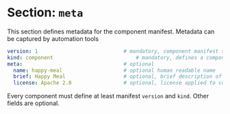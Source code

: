 # Section: `meta`

This section defines metadata for the component manifest. Metadata can be captured by automation tools

```yaml
version: 1                            # mandatory, component manifest schema version
kind: component                           # mandatory, defines a component manifest
meta:                                 # optional
  name: happy-meal                    # optional human readable name
  brief: Happy Meal                   # optional, brief description of the component
  license: Apache 2.0                 # optional, license applied to component distribution
```

Every component must define at least manifest `version` and `kind`. Other fields are optional.
